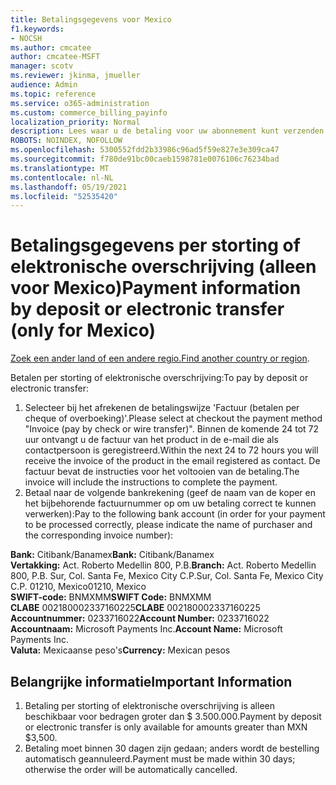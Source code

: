 ```yaml
---
title: Betalingsgegevens voor Mexico
f1.keywords:
- NOCSH
ms.author: cmcatee
author: cmcatee-MSFT
manager: scotv
ms.reviewer: jkinma, jmueller
audience: Admin
ms.topic: reference
ms.service: o365-administration
ms.custom: commerce_billing_payinfo
localization_priority: Normal
description: Lees waar u de betaling voor uw abonnement kunt verzenden.
ROBOTS: NOINDEX, NOFOLLOW
ms.openlocfilehash: 5300552fdd2b33986c96ad5f59e827e3e309ca47
ms.sourcegitcommit: f780de91bc00caeb1598781e0076106c76234bad
ms.translationtype: MT
ms.contentlocale: nl-NL
ms.lasthandoff: 05/19/2021
ms.locfileid: "52535420"
---
```

# <a name="payment-information-by-deposit-or-electronic-transfer-only-for-mexico"></a><span data-ttu-id="55024-103">Betalingsgegevens per storting of elektronische overschrijving (alleen voor Mexico)</span><span class="sxs-lookup"><span data-stu-id="55024-103">Payment information by deposit or electronic transfer (only for Mexico)</span></span>

<span data-ttu-id="55024-104">[Zoek een ander land of een andere regio.](../billing-and-payments/pay-for-your-subscription.md)</span><span class="sxs-lookup"><span data-stu-id="55024-104">[Find another country or region](../billing-and-payments/pay-for-your-subscription.md).</span></span>

<span data-ttu-id="55024-105">Betalen per storting of elektronische overschrijving:</span><span class="sxs-lookup"><span data-stu-id="55024-105">To pay by deposit or electronic transfer:</span></span>

1. <span data-ttu-id="55024-106">Selecteer bij het afrekenen de betalingswijze 'Factuur (betalen per cheque of overboeking)'.</span><span class="sxs-lookup"><span data-stu-id="55024-106">Please select at checkout the payment method "Invoice (pay by check or wire transfer)".</span></span> <span data-ttu-id="55024-107">Binnen de komende 24 tot 72 uur ontvangt u de factuur van het product in de e-mail die als contactpersoon is geregistreerd.</span><span class="sxs-lookup"><span data-stu-id="55024-107">Within the next 24 to 72 hours you will receive the invoice of the product in the email registered as contact.</span></span> <span data-ttu-id="55024-108">De factuur bevat de instructies voor het voltooien van de betaling.</span><span class="sxs-lookup"><span data-stu-id="55024-108">The invoice will include the instructions to complete the payment.</span></span>
2. <span data-ttu-id="55024-109">Betaal naar de volgende bankrekening (geef de naam van de koper en het bijbehorende factuurnummer op om uw betaling correct te kunnen verwerken):</span><span class="sxs-lookup"><span data-stu-id="55024-109">Pay to the following bank account (in order for your payment to be processed correctly, please indicate the name of purchaser and the corresponding invoice number):</span></span>  

<span data-ttu-id="55024-110">**Bank:** Citibank/Banamex</span><span class="sxs-lookup"><span data-stu-id="55024-110">**Bank:** Citibank/Banamex</span></span>  
<span data-ttu-id="55024-111">**Vertakking:** Act. Roberto Medellin 800, P.B.</span><span class="sxs-lookup"><span data-stu-id="55024-111">**Branch:** Act. Roberto Medellin 800, P.B.</span></span> <span data-ttu-id="55024-112">Sur, Col. Santa Fe, Mexico City C.P.</span><span class="sxs-lookup"><span data-stu-id="55024-112">Sur, Col. Santa Fe, Mexico City C.P.</span></span> <span data-ttu-id="55024-113">01210, Mexico</span><span class="sxs-lookup"><span data-stu-id="55024-113">01210, Mexico</span></span>  
<span data-ttu-id="55024-114">**SWIFT-code:** BNMXMM</span><span class="sxs-lookup"><span data-stu-id="55024-114">**SWIFT Code:** BNMXMM</span></span>  
<span data-ttu-id="55024-115">**CLABE** 002180002337160225</span><span class="sxs-lookup"><span data-stu-id="55024-115">**CLABE** 002180002337160225</span></span>  
<span data-ttu-id="55024-116">**Accountnummer:** 0233716022</span><span class="sxs-lookup"><span data-stu-id="55024-116">**Account Number:** 0233716022</span></span>  
<span data-ttu-id="55024-117">**Accountnaam:** Microsoft Payments Inc.</span><span class="sxs-lookup"><span data-stu-id="55024-117">**Account Name:** Microsoft Payments Inc.</span></span>  
<span data-ttu-id="55024-118">**Valuta:** Mexicaanse peso's</span><span class="sxs-lookup"><span data-stu-id="55024-118">**Currency:** Mexican pesos</span></span>

## <a name="important-information"></a><span data-ttu-id="55024-119">Belangrijke informatie</span><span class="sxs-lookup"><span data-stu-id="55024-119">Important Information</span></span>

1. <span data-ttu-id="55024-120">Betaling per storting of elektronische overschrijving is alleen beschikbaar voor bedragen groter dan $ 3.500.000.</span><span class="sxs-lookup"><span data-stu-id="55024-120">Payment by deposit or electronic transfer is only available for amounts greater than MXN $3,500.</span></span>
2. <span data-ttu-id="55024-121">Betaling moet binnen 30 dagen zijn gedaan; anders wordt de bestelling automatisch geannuleerd.</span><span class="sxs-lookup"><span data-stu-id="55024-121">Payment must be made within 30 days; otherwise the order will be automatically cancelled.</span></span>
